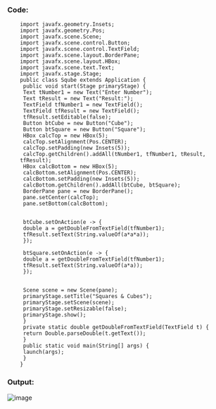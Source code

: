 ### Code:

        import javafx.geometry.Insets;
        import javafx.geometry.Pos;
        import javafx.scene.Scene;
        import javafx.scene.control.Button;
        import javafx.scene.control.TextField;
        import javafx.scene.layout.BorderPane;
        import javafx.scene.layout.HBox;
        import javafx.scene.text.Text;
        import javafx.stage.Stage;
        public class Sqube extends Application {
         public void start(Stage primaryStage) {
         Text tNumber1 = new Text("Enter Number");
         Text tResult = new Text("Result:");
         TextField tfNumber1 = new TextField();
         TextField tfResult = new TextField();
         tfResult.setEditable(false);
         Button btCube = new Button("Cube");
         Button btSquare = new Button("Square");
         HBox calcTop = new HBox(5);
         calcTop.setAlignment(Pos.CENTER);
         calcTop.setPadding(new Insets(5));
         calcTop.getChildren().addAll(tNumber1, tfNumber1, tResult,
        tfResult);
         HBox calcBottom = new HBox(5);
         calcBottom.setAlignment(Pos.CENTER);
         calcBottom.setPadding(new Insets(5));
         calcBottom.getChildren().addAll(btCube, btSquare);
         BorderPane pane = new BorderPane();
         pane.setCenter(calcTop);
         pane.setBottom(calcBottom);
         
         
         btCube.setOnAction(e -> {
         double a = getDoubleFromTextField(tfNumber1);
         tfResult.setText(String.valueOf(a*a*a));
         });
         
         btSquare.setOnAction(e -> {
         double a = getDoubleFromTextField(tfNumber1);
         tfResult.setText(String.valueOf(a*a));
         });
        
        
         Scene scene = new Scene(pane);
         primaryStage.setTitle("Squares & Cubes");
         primaryStage.setScene(scene);
         primaryStage.setResizable(false);
         primaryStage.show();
         }
         private static double getDoubleFromTextField(TextField t) {
         return Double.parseDouble(t.getText());
         }
         public static void main(String[] args) {
         launch(args);
         }
        }
        
### Output:
![image](https://user-images.githubusercontent.com/66274690/145723411-f7779da2-7fb6-4aed-87d3-a1564eac98b9.png)

        
        
